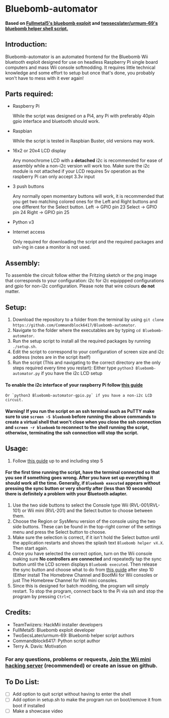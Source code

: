 # Bluebomb-automator
#### Based on [Fullmetal5's bluebomb exploit](https://github.com/Fullmetal5/bluebomb/releases) and [twosecslater/urmum-69's bluebomb helper shell script.](https://github.com/RiiConnect24/Wii-Guide/blob/master/assets/files/bluebomb-helper.sh)
## Introduction:
  Bluebomb-automator is an automated frontend for the Bluebomb Wii bluetooth exploit designed for use on headless Raspberry Pi single board computers and mass Wii console softmodding. It requires little technical knowledge and some effort to setup but once that's done, you probably won't have to mess with it ever again!
## Parts required:
  * Raspberry Pi
    
    While the script was designed on a Pi4, any Pi with preferably 40pin gpio interface and bluetooth should work.
  * Raspbian
    
    While the script is tested in Raspbian Buster, old versions may work.
  * 16x2 or 20x4 LCD display
    
    Any monochrome LCD with a **detached** i2c is recommended for ease of assembly while a non-i2c version will work too. Make sure the i2c module is not attached if your LCD requires 5v operation as the raspberry Pi can only accept 3.3v input
  * 3 push buttons
     
    Any normally open momentary buttons will work, it is recommended that you get two matching colored ones for the Left and Right buttons and one different for the Select button.
      Left -> GPIO pin 23
      Select -> GPIO pin 24
      Right -> GPIO pin 25
      
  * Python v3
  
  * Internet access
  
    Only required for downloading the script and the required packages and ssh-ing in case a monitor is not used.
  
  ## Assembly:
   To assemble the circuit follow either the Fritzing sketch or the png image that corresponds to your configuration: i2c for i2c equippped configurations and gpio for non-i2c configuration. Please note that wire colours **do not** matter.
  ## Setup:
   1. Download the repository to a folder from the terminal by using `git clone https://github.com/Commandblock6417/Bluebomb-automator`. 
   1. Navigate to the folder where the executables are by typing `cd Bluebomb-automator`. 
   1. Run the setup script to install all the required packages by running `./setup.sh`.
   1. Edit the script to correspond to your configuration of screen size and i2c address (notes are in the script itself)
   1. Run the script (This and navigating to the correct directory are the only steps required every time you restart):
    Either type `python3 Bluebomb-automator.py` if you have the i2c LCD setup
   #### To enable the i2c interface of your raspberry Pi follow [this guide](https://www.raspberrypi-spy.co.uk/2014/11/enabling-the-i2c-interface-on-the-raspberry-pi/)
    Or `python3 Bluebomb-automator-gpio.py` if you have a non-i2c LCD circuit.
   #### Warning! If you run the script on an ssh terminal such as PuTTY make sure to use `screen -S bluebomb` before running the above commands to create a virtual shell that won't close when you close the ssh connection and `screen -r bluebomb` to reconnect to the shell running the script, otherwise, terminating the ssh connection will stop the script.
  ## Usage:
  1. Follow [this guide](https://wii.guide/bluebomb) up to and including step 5
  #### For the first time running the script, have the terminal connected so that you see if something goes wrong. After you have set up everything it should work all the time. Generally, if `Bluebomb executed` appears without pressing the sync button or very shortly after (less than 10 seconds) there is definitely a problem with your Bluetooth adapter.
  1. Use the two side buttons to select the Console type Wii (RVL-001/RVL-101) or Wii mini (RVL-201) and the Select button to choose between them.
  1. Choose the Region or SysMenu version of the console using the two side buttons. These can be found in the top-right corner of the settings menu and press the Select button to choose.
  1. Make sure the selection is correct, if it isn't hold the Select button until the application restarts and shows the splash text `Bluebomb helper vX.X`. Then start again.
  1. Once you have selected the correct option, turn on the Wii console making sure **No controllers are connected** and repeatedly tap the sync button until the LCD screen displays `Bluebomb executed`. Then release the sync button and choose what to do from [this guide](https://wii.guide/bluebomb) after step 10 (Either install The Homebrew Channel and BootMii for Wii consoles or just The Homebrew Channel for Wii mini consoles.
  1. Since this is designed for batch modding, the program will simply restart. To stop the program, connect back to the Pi via ssh and stop the program by pressing `Ctrl+C`
 ## Credits:
   * TeamTwiizers: HackMii installer developers
   * FullMetal5: Bluebomb exploit developer
   * TwoSecsLater/urmum-69: Bluebomb helper script authors
   * Commandblock6417: Python script author
   * Terry A. Davis: Motivation
 ### For any questions, problems or requests, [Join the Wii mini hacking server](https://discord.gg/KGBqNRb) (recommended) or create an issue on github.
 ## To Do List:
 - [ ] Add option to quit script without having to enter the shell
 - [ ] Add option in setup.sh to make the program run on boot/remove it from boot if installed
 - [ ] Make a showcase video
